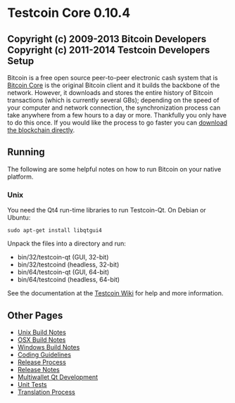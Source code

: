 Testcoin Core 0.10.4
=====================

Copyright (c) 2009-2013 Bitcoin Developers
Copyright (c) 2011-2014 Testcoin Developers
Setup
---------------------
Bitcoin is a free open source peer-to-peer electronic cash system that is
[Bitcoin Core](http://bitcoin.org/en/download) is the original Bitcoin client and it builds the backbone of the network. However, it downloads and stores the entire history of Bitcoin transactions (which is currently several GBs); depending on the speed of your computer and network connection, the synchronization process can take anywhere from a few hours to a day or more. Thankfully you only have to do this once. If you would like the process to go faster you can [download the blockchain directly](bootstrap.md).

Running
---------------------
The following are some helpful notes on how to run Bitcoin on your native platform.

### Unix

You need the Qt4 run-time libraries to run Testcoin-Qt. On Debian or Ubuntu:

	sudo apt-get install libqtgui4

Unpack the files into a directory and run:

- bin/32/testcoin-qt (GUI, 32-bit)
- bin/32/testcoind (headless, 32-bit)
- bin/64/testcoin-qt (GUI, 64-bit)
- bin/64/testcoind (headless, 64-bit)

See the documentation at the [Testcoin Wiki](http://testcoin.info)
for help and more information.


Other Pages
---------------------
- [Unix Build Notes](build-unix.md)
- [OSX Build Notes](build-osx.md)
- [Windows Build Notes](build-msw.md)
- [Coding Guidelines](coding.md)
- [Release Process](release-process.md)
- [Release Notes](release-notes.md)
- [Multiwallet Qt Development](multiwallet-qt.md)
- [Unit Tests](unit-tests.md)
- [Translation Process](translation_process.md)
